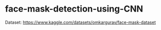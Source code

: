 # face-mask-detection-using-CNN

Dataset: https://www.kaggle.com/datasets/omkargurav/face-mask-dataset
